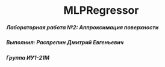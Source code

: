 <h1 align="center">MLPRegressor

<h5 align="left">Лабораторная работа №2: Аппроксимация поверхности</h3>
<h5 align="left">Выполнил: Распрепин Дмитрий Евгеньевич</h3>
<h5 align="left">Группа ИУ1-21М</h3>
